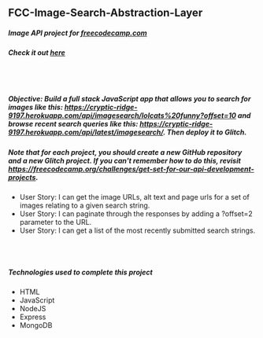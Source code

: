 ## FCC-Image-Search-Abstraction-Layer
##### Image API project for [freecodecamp.com](https://www.freecodecamp.org/challenges/image-search-abstraction-layer)
##### Check it out [here](https://web-search.glitch.me/)

<br/>
<br/>

##### Objective: Build a full stack JavaScript app that allows you to search for images like this: https://cryptic-ridge-9197.herokuapp.com/api/imagesearch/lolcats%20funny?offset=10 and browse recent search queries like this: https://cryptic-ridge-9197.herokuapp.com/api/latest/imagesearch/. Then deploy it to Glitch.
##### Note that for each project, you should create a new GitHub repository and a new Glitch project. If you can't remember how to do this, revisit https://freecodecamp.org/challenges/get-set-for-our-api-development-projects.
- User Story: I can get the image URLs, alt text and page urls for a set of images relating to a given search string.
- User Story: I can paginate through the responses by adding a ?offset=2 parameter to the URL.
- User Story: I can get a list of the most recently submitted search strings.

<br/>
<br/>

##### Technologies used to complete this project
- HTML
- JavaScript
- NodeJS
- Express
- MongoDB

